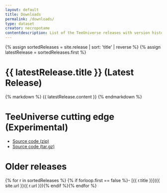 ```yaml
---
layout: default
title: Downloads
permalink: /downloads/
type: dataset
creator: necropotame
contentdescription: List of the TeeUniverse releases with version history, including links to compressed distributions of their source codes and their binaries
---
```


{% assign sortedReleases = site.release | sort: 'title' | reverse %}
{% assign latestRelease = sortedReleases.first %}
# {{ latestRelease.title }} (Latest Release) #
{% markdown %}
{{ latestRelease.content }}
{% endmarkdown %}


# TeeUniverse cutting edge (Experimental) #

* [Source code (zip)](https://github.com/teeuniverse/teeuniverse/archive/master.zip)
* [Source code (tar.gz)](https://github.com/teeuniverse/teeuniverse/archive/master.tar.gz)


# Older releases #

{% for r in sortedReleases %}
{% if forloop.first == false %}- [{{ r.title }}]({{ site.url }}{{ r.url }}){% endif %}{% endfor %}
